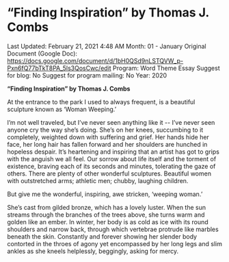 # “Finding Inspiration” by Thomas J. Combs

Last Updated: February 21, 2021 4:48 AM
Month: 01 - January
Original Document (Google Doc): https://docs.google.com/document/d/1bH0QSd9nLSTQVW_p-Pxn6fQ77bTkT8PA_5ls3QosCwc/edit
Program: Word Theme Essay
Suggest for blog: No
Suggest for program mailing: No
Year: 2020

**“Finding Inspiration” by Thomas J. Combs**

At the entrance to the park I used to always frequent, is a beautiful sculpture known as ‘Woman Weeping.’

I’m not well traveled, but I’ve never seen anything like it -- I’ve never seen anyone cry the way she’s doing. She’s on her knees, succumbing to it completely, weighted down with suffering and grief. Her hands hide her face, her long hair has fallen forward and her shoulders are hunched in hopeless despair. It’s heartening and inspiring that an artist has got to grips with the anguish we all feel. Our sorrow about life itself and the torment of existence, braving each of its seconds and minutes, tolerating the gaze of others. There are plenty of other wonderful sculptures. Beautiful women with outstretched arms; athletic men; chubby, laughing children.

But give me the wonderful, inspiring, awe stricken, ‘weeping woman.’

She’s cast from gilded bronze, which has a lovely luster. When the sun streams through the branches of the trees above, she turns warm and golden like an ember. In winter, her body is as cold as ice with its round shoulders and narrow back, through which vertebrae protrude like marbles beneath the skin. Constantly and forever showing her slender body contorted in the throes of agony yet encompassed by her long legs and slim ankles as she kneels helplessly, beggingly, asking for mercy.